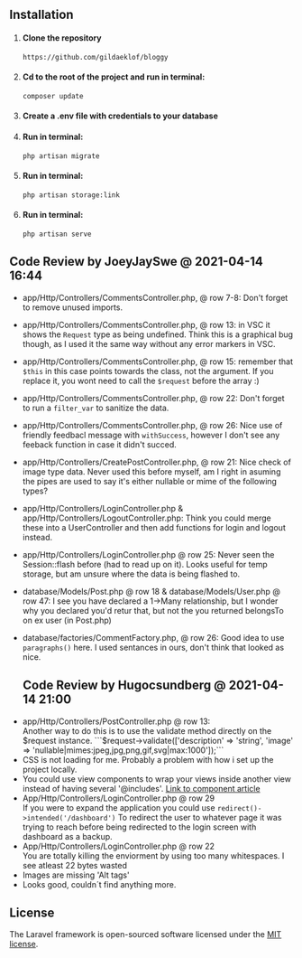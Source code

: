 ## Installation

1. #### Clone the repository

    `https://github.com/gildaeklof/bloggy`

2. #### Cd to the root of the project and run in terminal:

    `composer update`

3. #### Create a .env file with credentials to your database

4. #### Run in terminal:

    `php artisan migrate`

5. #### Run in terminal:

    `php artisan storage:link`

6. #### Run in terminal:

    `php artisan serve`

## Code Review by JoeyJaySwe @ 2021-04-14 16:44

-   app/Http/Controllers/CommentsController.php, @ row 7-8:
    Don't forget to remove unused imports.

-   app/Http/Controllers/CommentsController.php, @ row 13:
    in VSC it shows the `Request` type as being undefined.
    Think this is a graphical bug though, as I used it the same way without any error markers in VSC.

-   app/Http/Controllers/CommentsController.php, @ row 15:
    remember that `$this` in this case points towards the class, not the argument. If you replace it, you wont need to call the `$request` before the array :)

-   app/Http/Controllers/CommentsController.php, @ row 22:
    Don't forget to run a `filter_var` to sanitize the data.

-   app/Http/Controllers/CommentsController.php, @ row 26:
    Nice use of friendly feedbacl message with `withSuccess`, however I don't see any feeback
    function in case it didn't succed.

-   app/Http/Controllers/CreatePostController.php, @ row 21:
    Nice check of image type data. Never used this before
    myself, am I right in asuming the pipes are used to say it's either nullable or mime of the following types?

-   app/Http/Controllers/LoginController.php &
    app/Http/Controllers/LogoutController.php:
    Think you could merge these into a UserController
    and then add functions for login and logout instead.

-   app/Http/Controllers/LoginController.php @ row 25:
    Never seen the Session::flash before (had to read up on it). Looks useful for temp storage, but am unsure where the data is being flashed to.

-   database/Models/Post.php @ row 18 &
    database/Models/User.php @ row 47:
    I see you have declared a 1->Many relationship,
    but I wonder why you declared you'd retur that,
    but not the you returned belongsTo on ex user (in Post.php)

-   database/factories/CommentFactory.php, @ row 26:
    Good idea to use `paragraphs()` here. I used sentances
    in ours, don't think that looked as nice.
    
    ## Code Review by Hugocsundberg @ 2021-04-14 21:00
* app/Http/Controllers/PostController.php @ row 13: <br> Another way to do this is to use the validate method directly on the 	$request instance. ```$request->validate(['description' => 'string', 'image' => 'nullable|mimes:jpeg,jpg,png,gif,svg|max:1000']);```
* CSS is not loading for me. Probably a problem with how i set up the project locally. 
* You could use view components to wrap your views inside another view instead of having several '@includes'. <a href="https://beyondco.de/blog/using-laravel-view-components">Link to component article</a> 
* App/Http/Controllers/LoginController.php @ row 29 <br> If you were to expand the application you could use ```redirect()->intended('/dashboard')``` To redirect the user to whatever page it was trying to reach before being redirected to the login screen with dashboard as a backup.
* App/Http/Controllers/LoginController.php @ row 22 <br> You are totally killing the enviorment by using too many whitespaces. I see atleast 22 bytes wasted
* Images are missing 'Alt tags'
* Looks good, couldn´t find anything more. 
            

## License

The Laravel framework is open-sourced software licensed under the [MIT license](https://opensource.org/licenses/MIT).
